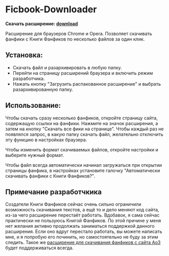 # Ficbook-Downloader

**Скачать расширение: [download](https://github.com/anareaty/Ficbook-downloader/archive/refs/heads/main.zip)**

Расширение для браузеров Chrome и Opera. Позволяет скачивать фанфики с Книги Фанфиков по несколько файлов за один клик.


## Установка:
- Скачать файл и разархивировать в любую папку.
- Перейти на страницу расширений браузера и включить режим разработчика.
- Нажать кнопку "Загрузить распакованное расширение" и выбрать разархивированную папку.

## Использование:

Чтобы скачать сразу несколько фанфиков, откройте страницу сайта, содержащую ссылки на фанфики. Нажмите на значок расширения, а затем на кнопку "Скачать все фики на странице". Чтобы каждый раз не появлялся запрос, в какую папку скачать файл, желательно отключить эту функцию в настройках браузера.

Чтобы изменить формат скачиваемых файлов, откройте настройки и выберите нужный формат.

Чтобы файл всегда автоматически начинал загружаться при открытии страницы фанфика, в настройках установите галочку "Автоматически скачивать фанфики с Книги Фанфиков?".

## Примечание разработчкика

Создатели Книги Фанфиков сейчас очень сильно ограничили возможность скачивания текстов, а ещё то и дело меняют код сайта, из-за чего расширение перестаёт работать. Вдобавок, я сама сейчас практически не пользуюсь Книгой Фанфиков. По этой причине у меня нет желания активно продолжать заниматься поддержкой данного расширения. Если оно вдруг перестало работать, вы можете написать мне, и я попробую его починить, но самостоятельно не буду за этим следить. Такое же [расширение для скачивания фанфиков с сайта Ao3](https://github.com/anareaty/Fanfic-Downloader) будет поддерживаться всегда.
